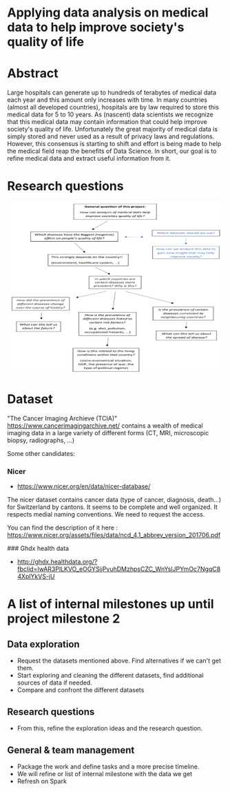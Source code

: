 # Applying data analysis on medical data to help improve society's quality of life

# Abstract
Large hospitals can generate up to hundreds of terabytes of medical data each year and this amount only increases with time.
In many countries (almost all developed countries), hospitals are by law required to store this medical data for 5 to 10 years.
As (nascent) data scientists we recognize that this medical data may contain information that could help improve society's quality of life. Unfortunately the great majority of medical data is simply stored and never used as a result of privacy laws and regulations. However, this consensus is starting to shift and effort is being made to help the medical field reap the benefits of Data Science.
In short, our goal is to refine medical data and extract useful information from it.

# Research questions

<img src="https://github.com/Senneschal/Data_Science_Alliance/blob/master/Images/scheme.png" alt="alt text" width="800" height="400">


# Dataset
"The Cancer Imaging Archieve (TCIA)" https://www.cancerimagingarchive.net/ contains a wealth of medical imaging data in a large variety of different forms (CT, MRI, microscopic biopsy, radiographs, ...)

Some other candidates:

### Nicer 
* https://www.nicer.org/en/data/nicer-database/


The nicer dataset contains cancer data (type of cancer, diagnosis, death...) for Switzerland by cantons. It seems to be complete and well organized. It respects medial naming conventions.
We need to request the access. 

You can find the description of it here : https://www.nicer.org/assets/files/data/ncd_4.1_abbrev_version_201706.pdf

### Ghdx health data 
* http://ghdx.healthdata.org/?fbclid=IwAR3PlLKVO_eOGYSjjPvuhDMzhpsCZC_WnYslJPYmOc7NgqC84XplYkVS-jU

# A list of internal milestones up until project milestone 2

## Data exploration 
* Request the datasets mentioned above. Find alternatives if we can't get them. 
* Start exploring and cleaning the different datasets, find additional sources of data if needed. 
* Compare and confront the different datasets

## Research questions 
* From this, refine the exploration ideas and the research question.

## General & team management  
* Package the work and define tasks and a more precise timeline. 
* We will refine or list of internal milestone with the data we get
* Refresh on Spark 

